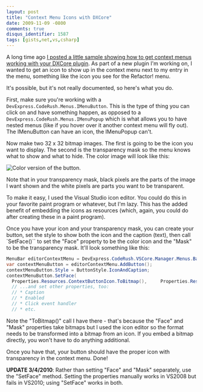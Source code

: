 ```yaml
---
layout: post
title: "Context Menu Icons with DXCore"
date: 2009-11-09 -0800
comments: true
disqus_identifier: 1587
tags: [gists,net,vs,csharp]
---
```

A long time ago [I posted a little sample showing how to get context menus working with your DXCore plugin](/archive/2005/02/02/cr_contextmenudemo-a-context-menu-demonstration-for-dxcore.aspx). As part of a new plugin I'm working on, I wanted to get an icon to show up in the context menu next to my entry in the menu, something like the icon you see for the Refactor! menu.

It's possible, but it's not really documented, so here's what you do.

First, make sure you're working with a `DevExpress.CodeRush.Menus.IMenuButton`. This is the type of thing you can click on and have something happen, as opposed to a `DevExpress.CodeRush.Menus.IMenuPopup` which is what allows you to have nested menus (like if you hover over it another context menu will fly out). The IMenuButton can have an icon, the IMenuPopup can't.

Now make two 32 x 32 bitmap images. The first is going to be the icon you want to display. The second is the transparency mask so the menu knows what to show and what to hide. The color image will look like this:

![Color version of the button.](https://hyqi8g.bl3302.livefilestore.com/y2pgDVpOeiQlW2wxsucSF0jFDUebLeitcyEu7GT6aoSP0H6U_hWvQ18l4uGft_vWl6V18bOZPU6yUT2N_we52ka4RVrJ57tQIdJLWjS4AAYwnc/20091109iconcolored.png?psid=1)

Note that in your transparency mask, black pixels are the parts of the image I want shown and the white pixels are parts you want to be transparent.

To make it easy, I used the Visual Studio icon editor. You could do this in your favorite paint program or whatever, but I'm lazy. This has the added benefit of embedding the icons as resources (which, again, you could do after creating these in a paint program).

Once you have your icon and your transparency mask, you can create your button, set the style to show both the icon and the caption (text), then call `SetFace()`` to set the "Face" property to be the color icon and the "Mask" to be the transparency mask. It'll look something like this:

```csharp
MenuBar editorContextMenu = DevExpress.CodeRush.VSCore.Manager.Menus.Bars[VsCommonBar.EditorContext];
var contextMenuButton = editorContextMenu.AddButton();
contextMenuButton.Style = ButtonStyle.IconAndCaption;
contextMenuButton.SetFace(
  Properties.Resources.ContextButtonIcon.ToBitmap(),     Properties.Resources.ContextButtonIconMask.ToBitmap());
  // ...and set other properties, too:
  // * Caption
  // * Enabled
  // * Click event handler
  // * etc.
```

Note the "ToBitmap()" call I have there - that's because the "Face" and "Mask" properties take bitmaps but I used the icon editor so the format needs to be transformed into a bitmap from an icon. If you embed a bitmap directly, you won't have to do anything additional.

Once you have that, your button should have the proper icon with transparency in the context menu. Done!

**UPDATE 3/4/2010**: Rather than setting "Face" and "Mask" separately, use the "SetFace" method. Setting the properties manually works in VS2008 but fails in VS2010; using "SetFace" works in both.

